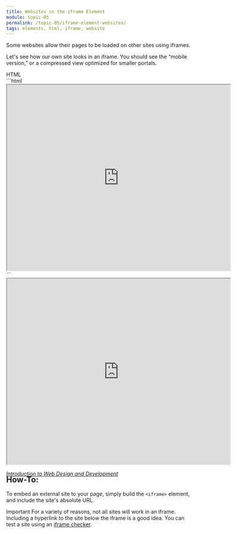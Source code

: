 ```yaml
---
title: Websites in the iframe Element
module: topic-05
permalink: /topic-05/iframe-element-websites/
tags: elements, html, iframe, website
---
```


<div class="divider-heading"></div>

Some websites allow their pages to be loaded on other sites using iframes.

Let's see how our own site looks in an iframe. You should see the “mobile version,” or a compressed view optimized for smaller portals.


<div id="code-heading">HTML</div>
```html
<iframe src="https://media-ed-online.github.io/intro-web-dev/" width="600px" height="500px"></iframe>
```


<div class="external-embed" style="width: 600px; height: 500px;">
  <iframe src="https://media-ed-online.github.io/intro-web-dev/" width="100%" height="500px"></iframe>
  <p><a href="https://media-ed-online.github.io/intro-web-dev/" target="_blank"><cite>Introduction to Web Design and Development</cite></a></p>
</div>


<div class="divider-pg"></div>


## How-To:
To embed an external site to your page, simply build the `<iframe>` element, and include the site's absolute URL.

<span class="label label-danger">Important</span> For a variety of reasons, not all sites will work in an iframe. Including a hyperlink to the site below the iframe is a good idea. You can test a site using an [iframe checker](http://www.tinywebgallery.com/blog/advanced-iframe/free-iframe-checker).
